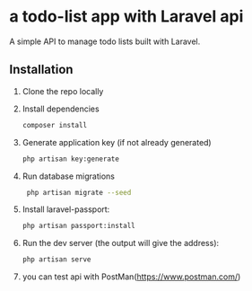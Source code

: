 # a todo-list app with Laravel api
A simple API to manage todo lists built with Laravel.

## Installation

1. Clone the repo locally


2. Install dependencies
    ```sh
    composer install
    ```

3. Generate application key (if not already generated)
    ```sh
    php artisan key:generate
    ```

4. Run database migrations
    ```sh
     php artisan migrate --seed
    ```
    
5. Install laravel-passport:
    ```sh
    php artisan passport:install
    ```
    
6. Run the dev server (the output will give the address):
    ```sh
    php artisan serve
    ```
    
7. you can test api with PostMan(https://www.postman.com/)

    
